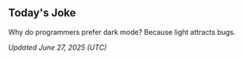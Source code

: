 ## Today's Joke
Why do programmers prefer dark mode? Because light attracts bugs.

*Updated June 27, 2025 (UTC)*
